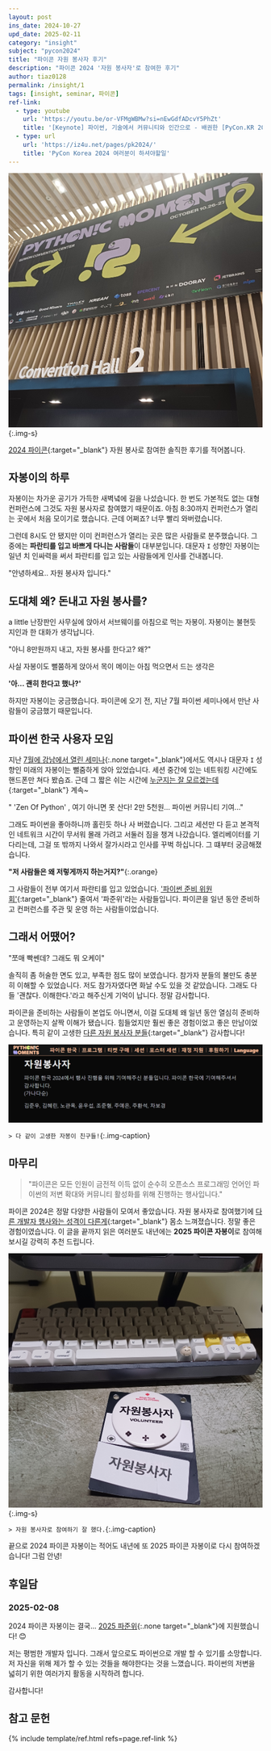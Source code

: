 ```yaml
---
layout: post
ins_date: 2024-10-27
upd_date: 2025-02-11
category: "insight"
subject: "pycon2024"
title: "파이콘 자원 봉사자 후기"
description: "파이콘 2024 '자원 봉사자'로 참여한 후기"
author: tiaz0128
permalink: /insight/1
tags: [insight, seminar, 파이콘]
ref-link:
  - type: youtube
    url: 'https://youtu.be/or-VFMgWBMw?si=nEwGdfADcvY5PhZt'
    title: '[Keynote] 파이썬, 기술에서 커뮤니티와 인간으로 - 배권한 [PyCon.KR 2024]'
  - type: url
    url: 'https://iz4u.net/pages/pk2024/'
    title: 'PyCon Korea 2024 여러분이 하셔야할일'
---
```


![파이콘2024](/assets/img/content/insight/001/001.png){:.img-s}

[2024 파이콘](https://2024.pycon.kr/){:target="_blank"} 자원 봉사로 참여한 솔직한 후기를 적어봅니다.

## 자봉이의 하루

자봉이는 차가운 공기가 가득한 새벽녘에 길을 나섰습니다. 한 번도 가본적도 없는 대형 컨퍼런스에 그것도 자원 봉사자로 참여했기 때문이죠. 아침 8:30까지 컨퍼런스가 열리는 곳에서 처음 모이기로 했습니다. 근데 어쩌죠? 너무 빨리 와버렸습니다.

그런데 8시도 안 됐지만 이미 컨퍼런스가 열리는 곳은 많은 사람들로 분주했습니다. 그 중에는 **파란티를 입고 바쁘게 다니는 사람들**이 대부분입니다. 대문자 `I` 성향인 자봉이는 일년 치 인싸력을 써서 파란티를 입고 있는 사람들에게 인사를 건내봅니다.

"안녕하세요.. 자원 봉사자 입니다."

## 도대체 왜? 돈내고 자원 봉사를?

a little 난장판인 사무실에 앉아서 서브웨이를 아침으로 먹는 자봉이. 자봉이는 불현듯 지인과 한 대화가 생각납니다.

"아니 8만원까지 내고, 자원 봉사를 한다고? 왜?"

사실 자봉이도 뻘쭘하게 앉아서 목이 메이는 아침 먹으면서 드는 생각은

**'아... 괜히 한다고 했나?'**

하지만 자봉이는 궁금했습니다. 파이콘에 오기 전, 지난 7월 파이썬 세미나에서 만난 사람들이 궁금했기 때문입니다.

## 파이썬 한국 사용자 모임

지난 [7월에 강남에서 열린 세미나](https://event-us.kr/pythonkorea/event/87803){:.none target="_blank"}에서도 역시나 대문자 `I` 성향인 미래의 자봉이는 뻘줌하게 앉아 있었습니다. 세션 중간에 있는 네트워킹 시간에도 핸드폰만 쳐다 봤슴죠. 근데 그 짧은 쉬는 시간에 [누군지는 잘 모르겠는데](https://www.youtube.com/c/todaycode){:target="_blank"} 계속~

" 'Zen Of Python' , 여기 아니면 못 산다! 2만 5천원... 파이썬 커뮤니티 기여..."

그래도 파이썬을 좋아하니까 홀린듯 하나 사 버렸습니다. 그리고 세션만 다 듣고 본격적인 네트워크 시간이 무서워 몰래 가려고 서둘러 짐을 챙겨 나갔습니다. 엘리베이터를 기다리는데, 그걸 또 밖까지 나와서 잘가시라고 인사를 꾸벅 하십니다. 그 떄부터 궁금해졌습니다.

**"저 사람들은 왜 저렇게까지 하는거지?"**{:.orange}

그 사람들이 전부 여기서 파란티를 입고 있었습니다. ['파이썬 준비 위원회'](https://2024.pycon.kr/about/organizing-team){:target="_blank"} 줄여서 '파준위'라는 사람들입니다. 파이콘을 일년 동안 준비하고 컨퍼런스를 주관 및 운영 하는 사람들이었습니다.

## 그래서 어땠어?

"쪼매 빡쎈데? 그래도 뭐 오케이"

솔직히 좀 허술한 면도 있고, 부족한 점도 많이 보였습니다. 참가자 분들의 불만도 충분히 이해할 수 있었습니다. 저도 참가자였다면 화날 수도 있을 것 같았습니다. 그래도 다들 '괜찮다. 이해한다.'라고 해주신게 기억이 납니다. 정말 감사합니다.

파이콘을 준비하는 사람들이 본업도 아니면서, 이걸 도대체 왜 일년 동안 열심히 준비하고 운영하는지 살짝 이해가 됐습니다. 힘들었지만 훨씬 좋은 경험이었고 좋은 만남이었습니다. 특히 같이 고생한 [다른 자원 봉사자 분들](https://2024.pycon.kr/about/volunteer){:target="_blank"} 감사합니다!

![자봉이들](/assets/img/content/insight/001/003.png)

`> 다 같이 고생한 자봉이 친구들!`{:.img-caption}

## 마무리

> "파이콘은 모든 인원이 금전적 이득 없이 순수히 오픈소스 프로그래밍 언어인 파이썬의 저변 확대와 커뮤니티 활성화를 위해 진행하는 행사입니다."

파이콘 2024은 정말 다양한 사람들이 모여서 좋았습니다. 자원 봉사자로 참여했기에 [다른 개발자 행사와는 성격이 다른게](https://2024.pycon.kr/about/pyconkr2024){:target="_blank"} 몸소 느껴졌습니다. 정말 좋은 경험이였습니다. 이 글을 끝까지 읽은 여러분도 내년에는 **2025 파이콘 자봉이**로 참여해보시길 강력히 추천 드립니다.

![파이콘 2024 자봉이](/assets/img/content/insight/001/002.png){:.img-s}

`> 자원 봉사자로 참여하기 잘 했다.`{:.img-caption}

끝으로 2024 파이콘 자봉이는 적어도 내년에 또 2025 파이콘 자봉이로 다시 참여하겠습니다! 그럼 안녕!

## 후일담

### 2025-02-08

2024 파이콘 자봉이는 결국... [2025 파준위](https://x.com/PyConKR/status/1873725443880489411){:.none target="_blank"}에 지원했습니다! 😊

저는 평범한 개발자 입니다. 그래서 앞으로도 파이썬으로 개발 할 수 있기를 소망합니다. 저 자신을 위해 제가 할 수 있는 것들을 해야한다는 것을 느꼈습니다. 파이썬의 저변을 넓히기 위한 여러가지 활동을 시작하려 합니다.

감사합니다!

## 참고 문헌

{% include template/ref.html refs=page.ref-link %}
